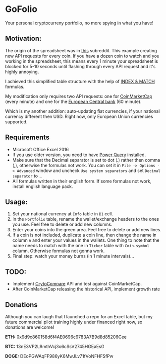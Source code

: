 # GoFolio

Your personal cryptocurreny portfolio, no more spying in what you have!

## Motivation:

The origin of the spreadsheet was in [this](https://www.reddit.com/r/ethtrader/comments/6b16fk/how_to_import_coinmarketcap_data_into_excel_and/) subreddit. This example creating new API requests for every coin. If you have a dozen coin to watch and you working in the spreadsheet, this means every 1 minute your spreadsheet is blocked for 5-10 seconds until flashing through every API request and it's highly annoying.

I achieved this simplified table structure with the help of [INDEX & MATCH](https://www.ablebits.com/office-addins-blog/2014/08/13/excel-index-match-function-vlookup/) formulas.

My modification only requires two API requests: one for [CoinMarketCap](https://coinmarketcap.com/api/) (every minute) and one for the [European Central bank](http://www.ecb.europa.eu/stats/policy_and_exchange_rates/euro_reference_exchange_rates/html/index.en.html) (60 minute).

Which is my another addition: auto-updating fiat currencies, if your national currency different then USD. Right now, only European Union currencies supported.

## Requirements

* Microsoft Office Excel 2016
* If you use older version, you need to have [Power Query](https://www.microsoft.com/en-us/download/details.aspx?id=39379) installed.
* Make sure that the Decimal separator is set to dot (.) rather then comma (,), otherwise the formulas not work. You can set it in `File -> Options -> Advanced` window and uncheck `Use system separators` and set `Decimal separator` to `.`.
* All formulas written in their english form. If some formulas not work, install english language pack.

## Usage:

1. Set your national currency at `Info` table in `B1` cell.
2. In the `Portfolio` table, rename the wallet/exchange headers to the ones you use. Feel free to delete or add new columns.
3. Enter your coins into the green area. Feel free to delete or add new lines.
4. If a coin is not included, duplicate a coin line, then change the name in column `A` and enter your values in the wallets. One thing to note that the name needs to match with the one in `Ticker` table with `Coin.symbol` column. Otherwise formulas not gonna work.
5. Final step: watch your money burns (in 1 minute intervals)...

## TODO:

* Implement [CrytoCompare](https://www.cryptocompare.com/api) API and test against CoinMarketCap.
* After CoinMarketCap releasing the historical API, implement growth rate

## Donations

Although you can laugh that I launched a repo for an Excel table, but my future commercial pilot training highly under financed right now, so donations are welcome!

**ETH:** 0x9d9c860158d6f4AE0696c9783A7B9d8d85206Cee

**BTC:** 13nE3VP2L9mthVcj3o6cSsV2745HGEaEsG

**DOGE:** DEoPGWAqFF986yK6MwJLv71fVoNFHFSfPw

